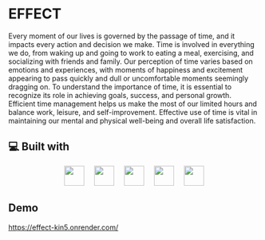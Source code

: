 # EFFECT

Every moment of our lives is governed by the passage of time, and it impacts every action and decision we make. Time is involved in everything we do, from waking up and going to work to eating a meal, exercising, and socializing with friends and family. Our perception of time varies based on emotions and experiences, with moments of happiness and excitement appearing to pass quickly and dull or uncomfortable moments seemingly dragging on. To understand the importance of time, it is essential to recognize its role in achieving goals, success, and personal growth. Efficient time management helps us make the most of our limited hours and balance work, leisure, and self-improvement. Effective use of time is vital in maintaining our mental and physical well-being and overall life satisfaction.

## 💻 Built with

<div align="center">
    <img src="https://img.shields.io/badge/React-61DAFB?logo=react&logoColor=black&style=for-the-badge" height="40"   />
    <img width="12" />
    <img src="https://img.shields.io/badge/Font_Awesome-339AF0?style=for-the-badge&logo=fontawesome&logoColor=white" height="40" />
    <img width="12" />
    <img src="https://img.shields.io/badge/axios-671ddf?&style=for-the-badge&logo=axios&logoColor=white" height="40" />
    <img width="12" />
    <img src="https://img.shields.io/badge/Chart%20js-FF6384?style=for-the-badge&logo=chartdotjs&logoColor=white" height="40" />
    <img width="12" />
    <img src="https://img.shields.io/badge/Redux-593D88?style=for-the-badge&logo=redux&logoColor=white" height="40" />
</div>

## Demo

https://effect-kin5.onrender.com/